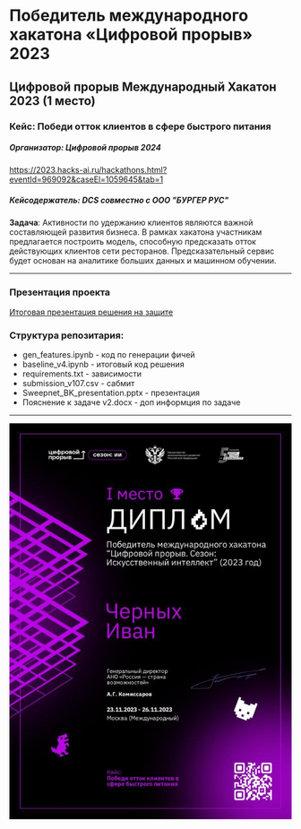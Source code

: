 # Победитель международного хакатона «Цифровой прорыв» 2023
## Цифровой прорыв Международный Хакатон 2023 (1 место)
### Кейс: Победи отток клиентов в сфере быстрого питания
##### Организатор: Цифровой прорыв 2024
https://2023.hacks-ai.ru/hackathons.html?eventId=969092&caseEl=1059645&tab=1
##### Кейсодержатель: DCS совместно с ООО "БУРГЕР РУС"


**Задача**:
Активности по удержанию клиентов являются важной составляющей развития бизнеса. В рамках хакатона участникам предлагается построить модель, способную предсказать отток действующих клиентов сети ресторанов.  Предсказательный сервис будет основан на аналитике больших данных и машинном обучении.

***
### Презентация проекта
[Итоговая презентация решения на защите](https://docs.google.com/presentation/d/14gh-jLqnQTSj7WzS5hUrHyAV9lZIUn_L/edit?usp=sharing&ouid=113491937784577068477&rtpof=true&sd=true)

### Структура репозитария:

* gen_features.ipynb - код по генерации фичей  
* baseline_v4.ipynb - итоговый код решения
* requirements.txt - зависимости
* submission_v107.csv - сабмит
* Sweepnet_BK_presentation.pptx - презентация
* Пояснение к задаче v2.docx - доп информция по задаче

***
![certificate](media/certificate.jpg)